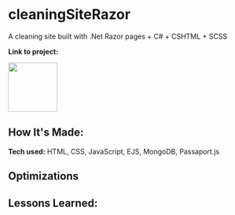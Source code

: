 # cleaningSiteRazor
A cleaning site built with .Net Razor pages + C# + CSHTML + SCSS

**Link to project:** 

<img width="100vw" src="https://images.unsplash.com/photo-1661956602926-db6b25f75947?ixlib=rb-4.0.3&ixid=MnwxMjA3fDF8MHxwaG90by1wYWdlfHx8fGVufDB8fHx8&auto=format&fit=crop&w=3262&q=80"/>

## How It's Made:

**Tech used:** HTML, CSS, JavaScript, EJS, MongoDB, Passaport.js


## Optimizations


## Lessons Learned:



